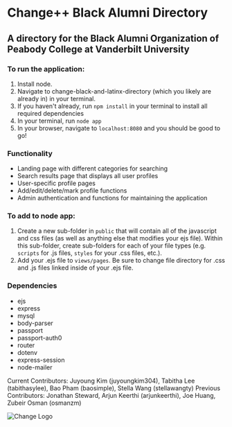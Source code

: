 # Change++ Black Alumni Directory
## A directory for the Black Alumni Organization of Peabody College at Vanderbilt University

### To run the application:
1. Install node.
2. Navigate to change-black-and-latinx-directory (which you likely are already in) in your terminal.
3. If you haven't already, run `npm install` in your terminal to install all required dependencies
4. In your terminal, run `node app`
5. In your browser, navigate to `localhost:8080` and you should be good to go!

### Functionality
- Landing page with different categories for searching
- Search results page that displays all user profiles
- User-specific profile pages
- Add/edit/delete/mark profile functions
- Admin authentication and functions for maintaining the application

### To add to node app:
1. Create a new sub-folder in `public` that will contain all of the javascript and css files (as well as anything else that modifies your ejs file). Within this sub-folder, create sub-folders for each of your file types (e.g. `scripts` for .js files, `styles` for your .css files, etc.).
2. Add your .ejs file to `views/pages`. Be sure to change file directory for .css and .js files linked inside of your .ejs file.

### Dependencies
- ejs
- express
- mysql
- body-parser
- passport
- passport-auth0
- router
- dotenv
- express-session
- node-mailer

Current Contributors: Juyoung Kim (juyoungkim304), Tabitha Lee (tabithasylee), Bao Pham (baosimple), Stella Wang (stellawangty)
Previous Contributors: Jonathan Steward, Arjun Keerthi (arjunkeerthi), Joe Huang, Zubeir Osman (osmanzm)

![Change Logo](https://github.com/juyoungkim304/Change-Black-and-Latinx-Directory/blob/master/assets/ChangeLogo.JPG)
